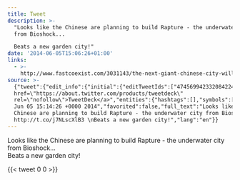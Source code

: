 ```yaml
---
title: Tweet
description: >-
  "Looks like the Chinese are planning to build Rapture - the underwater city
  from Bioshock...  

  Beats a new garden city!"
date: '2014-06-05T15:06:26+01:00'
links:
  - >-
    http://www.fastcoexist.com/3031143/the-next-giant-chinese-city-will-float-in-the-ocean#1
source: >-
  {"tweet":{"edit_info":{"initial":{"editTweetIds":["474569942332084224"],"editableUntil":"2014-06-05T16:14:25.992Z","editsRemaining":"5","isEditEligible":true}},"retweeted":false,"source":"<a
  href=\"https://about.twitter.com/products/tweetdeck\"
  rel=\"nofollow\">TweetDeck</a>","entities":{"hashtags":[],"symbols":[],"user_mentions":[],"urls":[{"url":"http://t.co/j7NLscXlB3","expanded_url":"http://www.fastcoexist.com/3031143/the-next-giant-chinese-city-will-float-in-the-ocean#1","display_url":"fastcoexist.com/3031143/the-ne…","indices":["92","114"]}]},"display_text_range":["0","140"],"favorite_count":"0","id_str":"474569942332084224","truncated":false,"retweet_count":"0","id":"474569942332084224","possibly_sensitive":false,"created_at":"Thu
  Jun 05 15:14:26 +0000 2014","favorited":false,"full_text":"Looks like the
  Chinese are planning to build Rapture - the underwater city from Bioshock...
  http://t.co/j7NLscXlB3 \nBeats a new garden city!","lang":"en"}}
---
```

Looks like the Chinese are planning to build Rapture - the underwater city from Bioshock...  
Beats a new garden city!
    
{{< tweet 0 0 >}}
    
